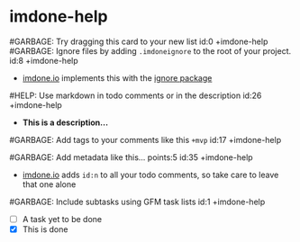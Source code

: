 imdone-help
====
#GARBAGE: Try dragging this card to your new list id:0 +imdone-help
#GARBAGE: Ignore files by adding `.imdoneignore` to the root of your project. id:8 +imdone-help
- [imdone.io](https://imdone.io) implements this with the [ignore package](https://www.npmjs.com/package/ignore)

#HELP: Use markdown in todo comments or in the description id:26 +imdone-help
- **This is a description...**

#GARBAGE: Add tags to your comments like this `+mvp` id:17 +imdone-help

#GARBAGE: Add metadata like this... points:5 id:35 +imdone-help
- [imdone.io](https://imdone.io) adds `id:n` to all your todo comments, so take care to leave that one alone

#GARBAGE: Include subtasks using GFM task lists id:1 +imdone-help
- [ ] A task yet to be done
- [x] This is done
